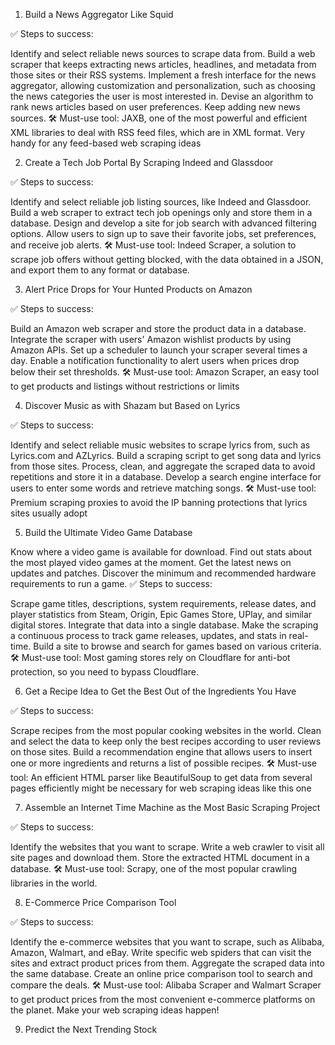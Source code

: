 1. Build a News Aggregator Like Squid

✅ Steps to success:

Identify and select reliable news sources to scrape data from.
Build a web scraper that keeps extracting news articles, headlines, and metadata from those sites or their RSS systems.
Implement a fresh interface for the news aggregator, allowing customization and personalization, such as choosing the news categories the user is most interested in.
Devise an algorithm to rank news articles based on user preferences.
Keep adding new news sources.
🛠️ Must-use tool: JAXB, one of the most powerful and efficient XML libraries to deal with RSS feed files, which are in XML format. Very handy for any feed-based web scraping ideas

2. Create a Tech Job Portal By Scraping Indeed and Glassdoor

✅ Steps to success:

Identify and select reliable job listing sources, like Indeed and Glassdoor.
Build a web scraper to extract tech job openings only and store them in a database.
Design and develop a site for job search with advanced filtering options.
Allow users to sign up to save their favorite jobs, set preferences, and receive job alerts.
🛠️ Must-use tool: Indeed Scraper, a solution to scrape job offers without getting blocked, with the data obtained in a JSON, and export them to any format or database.

3. Alert Price Drops for Your Hunted Products on Amazon

✅ Steps to success:

Build an Amazon web scraper and store the product data in a database.
Integrate the scraper with users' Amazon wishlist products by using Amazon APIs.
Set up a scheduler to launch your scraper several times a day.
Enable a notification functionality to alert users when prices drop below their set thresholds.
🛠️ Must-use tool: Amazon Scraper, an easy tool to get products and listings without restrictions or limits

4. Discover Music as with Shazam but Based on Lyrics

✅ Steps to success:

Identify and select reliable music websites to scrape lyrics from, such as Lyrics.com and AZLyrics.
Build a scraping script to get song data and lyrics from those sites.
Process, clean, and aggregate the scraped data to avoid repetitions and store it in a database.
Develop a search engine interface for users to enter some words and retrieve matching songs.
🛠️ Must-use tool: Premium scraping proxies to avoid the IP banning protections that lyrics sites usually adopt

5. Build the Ultimate Video Game Database


Know where a video game is available for download.
Find out stats about the most played video games at the moment.
Get the latest news on updates and patches.
Discover the minimum and recommended hardware requirements to run a game.
✅ Steps to success:

Scrape game titles, descriptions, system requirements, release dates, and player statistics from Steam, Origin, Epic Games Store, UPlay, and similar digital stores.
Integrate that data into a single database.
Make the scraping a continuous process to track game releases, updates, and stats in real-time.
Build a site to browse and search for games based on various criteria.
🛠️ Must-use tool: Most gaming stores rely on Cloudflare for anti-bot protection, so you need to bypass Cloudflare.


6. Get a Recipe Idea to Get the Best Out of the Ingredients You Have

✅ Steps to success:

Scrape recipes from the most popular cooking websites in the world.
Clean and select the data to keep only the best recipes according to user reviews on those sites.
Build a recommendation engine that allows users to insert one or more ingredients and returns a list of possible recipes.
🛠️ Must-use tool: An efficient HTML parser like BeautifulSoup to get data from several pages efficiently might be necessary for web scraping ideas like this one

7. Assemble an Internet Time Machine as the Most Basic Scraping Project

✅ Steps to success:

Identify the websites that you want to scrape.
Write a web crawler to visit all site pages and download them.
Store the extracted HTML document in a database.
🛠️ Must-use tool: Scrapy, one of the most popular crawling libraries in the world.


8. E-Commerce Price Comparison Tool

✅ Steps to success:

Identify the e-commerce websites that you want to scrape, such as Alibaba, Amazon, Walmart, and eBay.
Write specific web spiders that can visit the sites and extract product prices from them.
Aggregate the scraped data into the same database.
Create an online price comparison tool to search and compare the deals.
🛠️ Must-use tool: Alibaba Scraper and Walmart Scraper to get product prices from the most convenient e-commerce platforms on the planet. Make your web scraping ideas happen!

9. Predict the Next Trending Stock